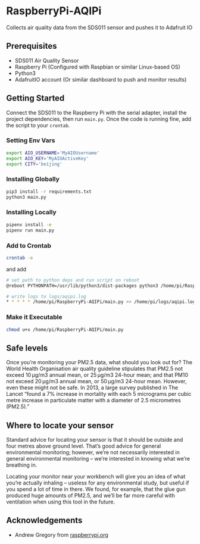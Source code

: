 # RaspberryPi-AQIPi

Collects air quality data from the SDS011 sensor and pushes it to Adafruit IO

## Prerequisites

- SDS011 Air Quality Sensor
- Raspberry Pi (Configured with Raspbian or similar Linux-based OS)
- Python3
- AdafruitIO account (Or similar dashboard to push and monitor results)

## Getting Started

Connect the SDS011 to the Raspberry Pi with the serial adapter, install the project dependencies, then run `main.py`.
Once the code is running fine, add the script to your `crontab`.

### Setting Env Vars

```sh
export AIO_USERNAME='MyAIOUsername'
export AIO_KEY='MyAIOActiveKey'
export CITY='beijing'
```

### Installing Globally

```sh
pip3 install -r requirements.txt
python3 main.py
```

### Installing Locally

```sh
pipenv install -e
pipenv run main.py
```

### Add to Crontab

```sh
crontab -e
```

and add

```sh
# set path to python deps and run script on reboot
@reboot PYTHONPATH=/usr/lib/python3/dist-packages python3 /home/pi/RaspberryPiAQIPi/main.py &

# write logs to logs/aqipi.log
* * * * * /home/pi/RaspberryPi-AQIPi/main.py >> /home/pi/logs/aqipi.log 2>&1
```

### Make it Executable

```sh
chmod u+x /home/pi/RaspberryPi-AQIPi/main.py
```

## Safe levels

Once you’re monitoring your PM2.5 data, what should you look out for? The World Health Organisation air quality guideline stipulates that PM2.5 not exceed 10 µg/m3 annual mean, or 25 µg/m3 24-hour mean; and that PM10 not exceed 20 µg/m3 annual mean, or 50 µg/m3 24-hour mean. However, even these might not be safe. In 2013, a large survey published in The Lancet “found a 7% increase in mortality with each 5 micrograms per cubic metre increase in particulate matter with a diameter of 2.5 micrometres (PM2.5).”

## Where to locate your sensor

Standard advice for locating your sensor is that it should be outside and four metres above ground level. That’s good advice for general environmental monitoring; however, we’re not necessarily interested in general environmental monitoring – we’re interested in knowing what we’re breathing in.

Locating your monitor near your workbench will give you an idea of what you’re actually inhaling – useless for any environmental study, but useful if you spend a lot of time in there. We found, for example, that the glue gun produced huge amounts of PM2.5, and we’ll be far more careful with ventilation when using this tool in the future.

## Acknowledgements

- Andrew Gregory from [raspberrypi.org](https://www.raspberrypi.org/blog/monitor-air-quality-with-a-raspberry-pi/)